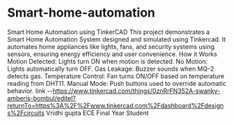 # Smart-home-automation
Smart Home Automation using TinkerCAD This project demonstrates a Smart Home Automation System designed and simulated using Tinkercad. It automates home appliances like lights, fans, and security systems using sensors, ensuring energy efficiency and user convenience.
How it Works
Motion Detected: Lights turn ON when motion is detected.
No Motion: Lights automatically turn OFF.
Gas Leakage: Buzzer sounds when MQ-2 detects gas.
Temperature Control: Fan turns ON/OFF based on temperature reading from DHT11.
Manual Mode: Push buttons used to override automatic behavior.
link --https://www.tinkercad.com/things/0znRrFN352A-swanky-amberis-bombul/editel?returnTo=https%3A%2F%2Fwww.tinkercad.com%2Fdashboard%2Fdesigns%2Fcircuits
Vridhi gupta  ECE Final Year Student

